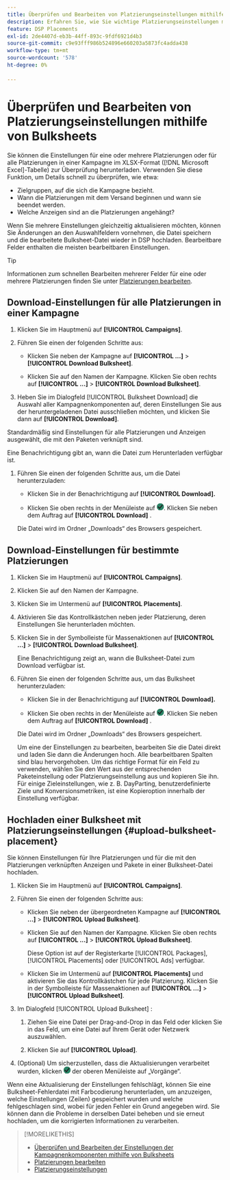 ```yaml
---
title: Überprüfen und Bearbeiten von Platzierungseinstellungen mithilfe von Bulksheets
description: Erfahren Sie, wie Sie wichtige Platzierungseinstellungen mithilfe von Tabellen stapelweise überprüfen und bearbeiten können.
feature: DSP Placements
exl-id: 2de4407d-eb3b-44ff-893c-9fdf6921d4b3
source-git-commit: c9e93fff986b524896e660203a5873fc4adda438
workflow-type: tm+mt
source-wordcount: '578'
ht-degree: 0%

---
```


# Überprüfen und Bearbeiten von Platzierungseinstellungen mithilfe von Bulksheets

Sie können die Einstellungen für eine oder mehrere Platzierungen oder für alle Platzierungen in einer Kampagne im XLSX-Format ([!DNL Microsoft Excel]-Tabelle) zur Überprüfung herunterladen. Verwenden Sie diese Funktion, um Details schnell zu überprüfen, wie etwa:

* Zielgruppen, auf die sich die Kampagne bezieht.
* Wann die Platzierungen mit dem Versand beginnen und wann sie beendet werden.
* Welche Anzeigen sind an die Platzierungen angehängt?

Wenn Sie mehrere Einstellungen gleichzeitig aktualisieren möchten, können Sie Änderungen an den Auswahlfeldern vornehmen, die Datei speichern und die bearbeitete Bulksheet-Datei wieder in DSP hochladen. Bearbeitbare Felder enthalten die meisten bearbeitbaren Einstellungen.

>[!TIP]
>
>Informationen zum schnellen Bearbeiten mehrerer Felder für eine oder mehrere Platzierungen finden Sie unter [Platzierungen bearbeiten](/help/dsp/campaign-management/placements/placement-edit.md).

## Download-Einstellungen für alle Platzierungen in einer Kampagne

1. Klicken Sie im Hauptmenü auf **[!UICONTROL Campaigns]**.

1. Führen Sie einen der folgenden Schritte aus:

   * Klicken Sie neben der Kampagne auf **[!UICONTROL ...]** > **[!UICONTROL Download Bulksheet]**.

   * Klicken Sie auf den Namen der Kampagne. Klicken Sie oben rechts auf **[!UICONTROL ...]** > **[!UICONTROL Download Bulksheet]**.

1. Heben Sie im Dialogfeld [!UICONTROL Bulksheet Download] die Auswahl aller Kampagnenkomponenten auf, deren Einstellungen Sie aus der heruntergeladenen Datei ausschließen möchten, und klicken Sie dann auf **[!UICONTROL Download]**.

Standardmäßig sind Einstellungen für alle Platzierungen und Anzeigen ausgewählt, die mit den Paketen verknüpft sind.

Eine Benachrichtigung gibt an, wann die Datei zum Herunterladen verfügbar ist.

1. Führen Sie einen der folgenden Schritte aus, um die Datei herunterzuladen:

   * Klicken Sie in der Benachrichtigung auf **[!UICONTROL Download].**

   * Klicken Sie oben rechts in der Menüleiste auf ![Aufträge](/help/dsp/assets/downloads.png). Klicken Sie neben dem Auftrag auf **[!UICONTROL Download]** .

   Die Datei wird im Ordner „Downloads“ des Browsers gespeichert.<!-- See "[Placement Columns in Downloaded/Uploaded Spreadsheets](#qa-sheet-columns)" for a list of the included columns. -->

## Download-Einstellungen für bestimmte Platzierungen

1. Klicken Sie im Hauptmenü auf **[!UICONTROL Campaigns]**.

1. Klicken Sie auf den Namen der Kampagne.

1. Klicken Sie im Untermenü auf **[!UICONTROL Placements]**.

1. Aktivieren Sie das Kontrollkästchen neben jeder Platzierung, deren Einstellungen Sie herunterladen möchten.

1. Klicken Sie in der Symbolleiste für Massenaktionen auf **[!UICONTROL ...]** > **[!UICONTROL Download Bulksheet]**.

   Eine Benachrichtigung zeigt an, wann die Bulksheet-Datei zum Download verfügbar ist.

1. Führen Sie einen der folgenden Schritte aus, um das Bulksheet herunterzuladen:

   * Klicken Sie in der Benachrichtigung auf **[!UICONTROL Download].**

   * Klicken Sie oben rechts in der Menüleiste auf ![Aufträge](/help/dsp/assets/downloads.png). Klicken Sie neben dem Auftrag auf **[!UICONTROL Download]** .

   Die Datei wird im Ordner „Downloads“ des Browsers gespeichert.<!-- See "[Placement Columns in Downloaded/Uploaded Spreadsheets](#qa-sheet-columns)" for a list of the included columns. -->

   Um eine der Einstellungen zu bearbeiten, bearbeiten Sie die Datei direkt und laden Sie dann die Änderungen hoch.  Alle bearbeitbaren Spalten sind blau hervorgehoben. Um das richtige Format für ein Feld zu verwenden, wählen Sie den Wert aus der entsprechenden Paketeinstellung oder Platzierungseinstellung aus und kopieren Sie ihn. Für einige Zieleinstellungen, wie z. B. DayParting, benutzerdefinierte Ziele und Konversionsmetriken, ist eine Kopieroption innerhalb der Einstellung verfügbar.

## Hochladen einer Bulksheet mit Platzierungseinstellungen {#upload-bulksheet-placement}

Sie können Einstellungen für Ihre Platzierungen und für die mit den Platzierungen verknüpften Anzeigen und Pakete in einer Bulksheet-Datei hochladen.

1. Klicken Sie im Hauptmenü auf **[!UICONTROL Campaigns]**.

1. Führen Sie einen der folgenden Schritte aus:

   * Klicken Sie neben der übergeordneten Kampagne auf **[!UICONTROL ...]** > **[!UICONTROL Upload Bulksheet]**.

   * Klicken Sie auf den Namen der Kampagne. Klicken Sie oben rechts auf **[!UICONTROL ...]** > **[!UICONTROL Upload Bulksheet]**.

     Diese Option ist auf der Registerkarte [!UICONTROL Packages], [!UICONTROL Placements] oder [!UICONTROL Ads] verfügbar.

   * Klicken Sie im Untermenü auf **[!UICONTROL Placements]** und aktivieren Sie das Kontrollkästchen für jede Platzierung. Klicken Sie in der Symbolleiste für Massenaktionen auf **[!UICONTROL ...]** > **[!UICONTROL Upload Bulksheet]**.

1. Im Dialogfeld [!UICONTROL Upload Bulksheet] :

   1. Ziehen Sie eine Datei per Drag-and-Drop in das Feld oder klicken Sie in das Feld, um eine Datei auf Ihrem Gerät oder Netzwerk auszuwählen.

   1. Klicken Sie auf **[!UICONTROL Upload]**.

1. (Optional) Um sicherzustellen, dass die Aktualisierungen verarbeitet wurden, klicken ![ rechts ](/help/dsp/assets/downloads.png) der oberen Menüleiste auf „Vorgänge“.

Wenn eine Aktualisierung der Einstellungen fehlschlägt, können Sie eine Bulksheet-Fehlerdatei mit Farbcodierung herunterladen, um anzuzeigen, welche Einstellungen (Zeilen) gespeichert wurden und welche fehlgeschlagen sind, wobei für jeden Fehler ein Grund angegeben wird. Sie können dann die Probleme in derselben Datei beheben und sie erneut hochladen, um die korrigierten Informationen zu verarbeiten.

<!--
## Placement Setting Columns in Downloaded/Uploaded Bulksheets{#qa-sheet-columns}

>[!TIP]
>
> In a downloaded bulksheet, all editable columns are highlighted in blue.

### [!UICONTROL Placements] Sheet

| Section | Column | Description | Editable? |
|---------|--------|-------------|-----------|
| [!UICONTROL Basic] | [!UICONTROL Placement ID] | The numeric ID of the placement. | &mdash; |
| [!UICONTROL Basic] | [!UICONTROL Placement Name] | The name of the placement. | Yes |
| [!UICONTROL Basic] | [!UICONTROL Labels] | Any applied labels, for reporting. | &mdash; |
| [!UICONTROL Basic] | [!UICONTROL Edit Link] | A link to open the placement in Edit mode. | &mdash; |
| [!UICONTROL Basic] | [!UICONTROL Status] | The placement status: *[!UICONTROL active]* or *[!UICONTROL inactive]*. | Yes |
| [!UICONTROL Basic] | [!UICONTROL Placement Type] | The placement type. | &mdash; |
| [!UICONTROL Basic] | [!UICONTROL Package Name] | The name of the parent package, when applicable. | &mdash; |
| [!UICONTROL Goals] | [!UICONTROL Start Date] | The start date of the placement. | &mdash; |
| [!UICONTROL Goals] | [!UICONTROL End Date] | The end date of the placement. | &mdash; |
| [!UICONTROL Goals] | [!UICONTROL Day parting] | Whether dayparting is *[!UICONTROL ON]* or *[!UICONTROL OFF]*.<br><b>Note:</b> To check the actual dayparting schedule, open the placement settings in DSP. | &mdash; |
| [!UICONTROL Goals] | [!UICONTROL Budget] | The placement budget, if there is one. | Yes |
| [!UICONTROL Goals] | [!UICONTROL Budget Interval] | The budget interval: <i[!UICONTROL >Daily]*, *[!UICONTROL Weekly]*, *[!UICONTROL Monthly]*, or *[!UICONTROL All Time]*. | Yes |
| [!UICONTROL Goals] | [!UICONTROL Optimization Goal] | The objective of the package. | &mdash; |
| [!UICONTROL Goals] | [!UICONTROL Optimization Target] | The target value of the goal. | &mdash; |
| [!UICONTROL Goals] | [!UICONTROL Pace on] | Whether the placement is pacing towards the *[!UICONTROL Budget]* or *[!UICONTROL Impressions]*. | &mdash; |
| [!UICONTROL Goals] | [!UICONTROL Max Bid] | The maximum bid for the placement. | Yes |
| [!UICONTROL Goals] | [!UICONTROL Flight Pacing] | The flight pacing strategy for the placement: *[!UICONTROL Even]*, *[!UICONTROL slightly ahead]*, *[!UICONTROL frontload]*, or *[!UICONTROL aggressive frontload]*. | Yes |
| [!UICONTROL Goals] | [!UICONTROL Intraday Pacing] | The intraday pacing strategy for the placement: *[!UICONTROL Even]* or *[!UICONTROL ASAP]*. | Yes |
| [!UICONTROL Goals] | [!UICONTROL Pre-Bid Filters] | Any pre-bid filter criteria to be applied. | &mdash; |
| [!UICONTROL Goals] | [!UICONTROL Bidding Rules] | Whether bidding rules (deprecated) are *[!UICONTROL ON]* or *[!UICONTROL OFF]*. | &mdash; |
| [!UICONTROL Goals] | [!UICONTROL Frequency Cap] | The primary frequency cap for the placement during the specified [!UICONTROL Frequency Cap Interval]. | Yes |
| [!UICONTROL Goals] | [!UICONTROL Frequency Cap Interval] | The interval for the primary frequency cap: *[!UICONTROL Day]*, *[!UICONTROL Week]*, or *[!UICONTROL Month]*. | Yes |
| [!UICONTROL Goals] | [!UICONTROL Secondary Frequency Cap] | The secondary frequency cap for the placement during the specified [!UICONTROL Secondary Frequency Cap Interval] | Yes |
| [!UICONTROL Goals] | [!UICONTROL Secondary Frequency Cap Interval] | The type of interval for the secondary frequency cap: *[!UICONTROL Week]*, *[!UICONTROL Day]*, *[!UICONTROL Hour]*, or *[!UICONTROL Minute]*. The applicable number of weeks, days, hours, or minutes is indicated by the [!UICONTROL Secondary Frequency Cap Interval Value]. | Yes |
| [!UICONTROL Goals] | [!UICONTROL Secondary Frequency Cap Interval Value] | The number of weeks, days, hours, or minutes for which the [!UICONTROL Secondary Frequency Cap] applies. For example, if the secondary cap is three impressions per six hours, then the value here would be `6`. | Yes |
| [!UICONTROL Audience Location] | [!UICONTROL Audience Location - Included #] | The number of targeted geographical locations, *[!UICONTROL All]*, or *[!UICONTROL None]*. | &mdash; |
| [!UICONTROL Audience Location] | [!UICONTROL Audience Location - Included] | The targeted geographical locations, separated by semi-colons,or *[!UICONTROL All Locations]*. | &mdash; |
| [!UICONTROL Audience Location] | [!UICONTROL Audience Location - Excluded #] | The number of excluded geographical locations or *[!UICONTROL None]*. | &mdash; |
| [!UICONTROL Audience Location] | [!UICONTROL Audience Location - Excluded] | The excluded geographical locations, separated by semi-colons,  or *[!UICONTROL None]*. | &mdash; |
| [!UICONTROL Inventory] | [!UICONTROL Public Inventory - Included #] | The number of targeted public inventory deals, if any are specified, *[!UICONTROL All]*, or *[!UICONTROL None]*. | &mdash; |
| [!UICONTROL Inventory] | [!UICONTROL Public Inventory - Excluded #] | The number of excluded public inventory deals, if any are specified, or *[!UICONTROL None]*. | &mdash; |
| [!UICONTROL Inventory] | [!UICONTROL Private Inventory - Included #] | The number of targeted private inventory deals, if any are specified, *[!UICONTROL All]*, or *[!UICONTROL None]*. | &mdash; |
| [!UICONTROL Inventory] | [!UICONTROL Private Inventory - Excluded #] | The number of excluded private inventory deals, if any are specified, or *[!UICONTROL None]*. | &mdash; |
| [!UICONTROL Inventory] | [!UICONTROL On Demand Inventory - Included #] | The number of targeted [!UICONTROL On-Demand Inventory] deals, if any are specified, *[!UICONTROL All]*, or *[!UICONTROL None]*. | &mdash; |
| [!UICONTROL Inventory] | [!UICONTROL On Demand Inventory - Excluded #] | The number of excluded On-Demand Inventory deals, if any are specified, or *[!UICONTROL None]*. | &mdash; |
| [!UICONTROL Sites] | [!UICONTROL Traffic Type] | The targeted type of traffic: *[!UICONTROL Website]* and/or *[!UICONTROL Apps]* | &mdash; |
| [!UICONTROL Sites] | [!UICONTROL Exclude out-stream] | Whether the Inventory Targeting option to exclude outstream traffic is <i[!UICONTROL >ON]* or *[!UICONTROL OFF]*.<br>Outstream ads usually appear over the content as a pop-up or stuffed into content (in the native experience), rather than as regular video ads in a video player. | &mdash; |
| [!UICONTROL Sites] | [!UICONTROL Site Tier] | The quality of the sites to target: *[!UICONTROL Tier 1]*, *[!UICONTROL Tier 2]*, *[!UICONTROL Tier 3]*, or *[!UICONTROL All Sites]*. | &mdash; |
| [!UICONTROL Sites] | [!UICONTROL Categories - Included #] | The number of targeted site categories, if any are specified, or *[!UICONTROL All]*. | &mdash; |
| [!UICONTROL Sites] | [!UICONTROL Categories - Excluded #] | The number of excluded site categories, if any are specified, or *[!UICONTROL All]*. | &mdash; |
| [!UICONTROL Sites] | [!UICONTROL Excluded Sites] | The excluded sites, if any are specified, or *[!UICONTROL None]*. | &mdash; |
| [!UICONTROL Sites] | [!UICONTROL Language] | The targeted site languages. | &mdash; |
| [!UICONTROL Sites] | [!UICONTROL Allow unscreened sites] | (Standard display placements only) Whether or not to allow ad delivery on non-audited sites: *[!UICONTROL ON]* or *[!UICONTROL OFF]*. When the placement targets private inventory, this option may deliver ads on blocked sites. | &mdash; |
| [!UICONTROL Sites] | [!UICONTROL Targeted Sites] | The number of targeted sites, if any are specified, or *[!UICONTROL None]*. | &mdash; |
| [!UICONTROL Audience Targeting] | [!UICONTROL Audience - Included] | The targeted audiences, if any are specified, or *[!UICONTROL None]*. | &mdash; |
| [!UICONTROL Audience Targeting] | [!UICONTROL Audience - Excluded] | The excluded audiences, if any are specified, or *[!UICONTROL None]*. | &mdash; |
| [!UICONTROL Audience Targeting] | [!UICONTROL Demographic booster] | Whether or not [!DNL Comscore] demographic segments are enabled for the placement (and other placements in the campaign): *[!UICONTROL ON]* or *[!UICONTROL OFF]*. This feature may be enabled only for campaigns for which the [!DNL Audience Verification] feature is enabled for [!DNL Nielsen] and/or [!DNL Comscore].  It incurs additional fees.  | &mdash; |
| [!UICONTROL Audience Targeting] | [!UICONTROL Extend across screens] | Whether or not to extend the ad targeting across devices: *[!UICONTROL ON]* or *[!UICONTROL OFF]*. Cross-device targeting extends your targeting across all of a person's known device, per the device graph specified in the campaign settings. | &mdash; |
| [!UICONTROL Audience Targeting] | [!UICONTROL Topic Targeting] - Included # | The number of targeted topic codes, if any are specified, or *[!UICONTROL All]*.   | &mdash; |
| [!UICONTROL Audience Targeting] | [!UICONTROL Topic Targeting - Excluded #] | The number of excluded topic codes, if any are specified, or *[!UICONTROL None]*. | &mdash; |
| [!UICONTROL Audience Targeting] | [!UICONTROL Device Targeting - Included #] | The number of targeted device targets, if any are specified, or *[!UICONTROL All]*. | &mdash; |
| [!UICONTROL Audience Targeting] | [!UICONTROL Device Targeting - Excluded #] | The number of excluded device targets, if any are specified, or *[!UICONTROL None]*. | &mdash; |
| [!UICONTROL Audience Targeting] | [!UICONTROL ISP Targeting - Included #] | The number of targeted ISP providers, if any are specified, or *[!UICONTROL All]/i>. | &mdash; |
| [!UICONTROL Audience Targeting] | [!UICONTROL ISP Targeting - Excluded #] | The number of excluded ISP providers, if any are specified, or *[!UICONTROL None]*. | &mdash; |
| [!UICONTROL Brand Safety] | [!UICONTROL Brand Safety - Contextual Filtering #] | The number of brand safety filters applied, if any are specified, or *[!UICONTROL None]*. | &mdash; |
| [!UICONTROL Brand Safety] | [!UICONTROL Brand Safety - Pre-Bid Fraud blocking #] | The number of pre-bid fraud blocking filters applied, if any are specified, or *[!UICONTROL None]*. | &mdash; |
| [!UICONTROL Brand Safety] | [!UICONTROL Brand Safety - Pre-Bid Viewability #] | The number of pre-bid viewability filters applied, if any are specified, or *[!UICONTROL None]*. | &mdash; |
| [!UICONTROL Brand Safety] | [!UICONTROL Site Safety Block] | Whether or not Site Safety Block is enabled: *[!UICONTROL ON]* or *[!UICONTROL OFF]*.[Whether or not the advertiser-level setting Enable Site Safety Block is enabled: *ON* or *OFF*.I don’t see this option at the placement level. Should there be one?] | &mdash; |
| [!UICONTROL Tracking] | [!UICONTROL Tracking Pixels #] | The number of third-party  event-tracking pixels attached to the placement, or *[!UICONTROL None]*.| &mdash; |
| [!UICONTROL Tracking] | [!UICONTROL Conversion Pixels #] | The number of conversion tracking pixels attached to the placement, or *[!UICONTROL None]*. | &mdash; |
| [!UICONTROL Tracking] | [!UICONTROL 3rd-party fees] | A static, third-party fee rate to be tracked as a non-billable cost per 1000 impressions, if applicable. | &mdash; |
| [!UICONTROL Ads] | [!UICONTROL # of Ads Attached] | The number of ads attached to the placement, if any are attached, or *[!UICONTROL None]*. | &mdash; |
| [!UICONTROL Ads] | [!UICONTROL Ad Names] | The names of any ads attached to the placement, or *[!UICONTROL None]*. | &mdash; |
| [!UICONTROL Ads] | [!UICONTROL Attached Ad ID] | The unique DSP-generated Ad IDs of any ads attached to the placement, separated by semi-colons. To download a list of ad names and associated Ad IDs from the [!UICONTROL Ads] view, create a custom view that includes the [!UICONTROL Ad ID] metric, and then [export the data](/help/dsp/campaign-management/reports/campaign-export-data.md). | Yes |

### [!UICONTROL Placement_AdSchedules] Sheet

| [!UICONTROL Placement ID] | The numeric ID of the placement. | &mdash; |
| [!UICONTROL Placement Name] | The name of the placement. | &mdash; |
| [!UICONTROL Ad ID] | The numeric ID of the ad. | &mdash; |
| [!UICONTROL Ad Name] | The name of the ad. | Yes |
| [!UICONTROL Start Date] | The start date of the ad. | &mdash; |
| [!UICONTROL End Date] | The end date of the ad. | &mdash; |
| [!UICONTROL Adobe Ad Approval Status] | The status of the Advertising DSP approval process, such as *Approved* or *Incomplete*. | &mdash; |
| [!UICONTROL Flight 1 Start Date] - [!UICONTROL Flight 12 Start Date] | The start date for a specific flight. | Yes |
| [!UICONTROL Flight 1 End Date] - [!UICONTROL Flight 12 End Date] | The end date for a specific flight. | Yes |
| [!UICONTROL Flight 1 Weight] - [!UICONTROL Flight 12 Weight] | How to rotate a specific ad for a specific flight:  *Even* to rotate the ad evenly, or a relative weight by which to rotate the ad, as a percentage (such as `40` for 40%); the total weights for all ads in the flight must equal 100. | Yes |

### [!UICONTROL Placement_BidMultipliers] Sheet

*Available in campaign-level bulksheets only*

| Section | Column | Description | Editable? |
|---------|--------|-------------|-----------|
| [!UICONTROL Basic] | [!UICONTROL Placement ID] | The numeric ID of the placement. | &mdash; |
| [!UICONTROL Basic] | [!UICONTROL Placement Name] | The name of the placement. | &mdash; |
| [!UICONTROL Geo] | [!UICONTROL Country] | The bid multiplier and the name of the country, separated with a comma. Each target is followed by a semi-colon (;). | &mdash; |
| [!UICONTROL Geo] | [!UICONTROL State] | The bid multiplier and the name of the state. Each target is followed by a semi-colon (;). | &mdash; |
| [!UICONTROL Geo] | [!UICONTROL City] | The bid multiplier and the name of the city, separated with a comma. Each target is followed by a semi-colon (;). | &mdash; |
| [!UICONTROL Geo] | [!UICONTROL DMA] | (U.S. locations only) The bid multiplier and the designated market area, separated with a comma. Each target is followed by a semi-colon (;). | &mdash; |
| [!UICONTROL Geo] | [!UICONTROL Postal code] | The bid multiplier and the postal code, separated with a comma. Each target is followed by a semi-colon (;). | &mdash; |
| [!UICONTROL Inventory] | [!UICONTROL Public Inventory Source] | The bid multiplier and the public inventory source, separated with a comma. Each target is followed by a semi-colon (;). | &mdash; |
| [!UICONTROL Inventory] | [!UICONTROL Public Inventory Feed] | The bid multiplier and the public inventory feed, separated with a comma. Each target is followed by a semi-colon (;). | &mdash; |
| [!UICONTROL Inventory] | [!UICONTROL OnDemand Inventory Source] | The bid multiplier and the OnDemand inventory source, separated with a comma. Each target is followed by a semi-colon (;). | &mdash; |
| [!UICONTROL Inventory] | [!UICONTROL OnDemand Inventory Feed] | The bid multiplier and the OnDemand inventory feed, separated with a comma. Each target is followed by a semi-colon (;). | &mdash; |
| [!UICONTROL Sites/Apps] | [!UICONTROL Domains] | The bid multiplier and the domains, separated with a comma. Each target is followed by a semi-colon (;). | &mdash; |
| [!UICONTROL Sites/Apps] | [!UICONTROL Category] | The bid multiplier and the site/app category, separated with a comma. Each target is followed by a semi-colon (;). | &mdash; |
| [!UICONTROL Audience] | [!UICONTROL Daypart] | The bid multiplier and the daypart interval, separated with a comma. Each target is followed by a semi-colon (;). | &mdash; |
| [!UICONTROL Audience] | [!UICONTROL Topics - Comscore] | The bid multiplier and the [!DNL Comscore] topics, separated with a comma. Each target is followed by a semi-colon (;). | &mdash; |
| [!UICONTROL Brand Safety] | [!UICONTROL Ads.txt] | The bid multiplier and the level of [Ads.txt](https://iabtechlab.com/ads-txt-about/) pre-bid filtering to use, separated with a comma. Each target is followed by a semi-colon (;). | &mdash; |

-->

<!-- LOTS MORE THAN I HAD ORIGINALLY DOCUMENTED -- BELOW ARE THE LAST, BUT NOT ALL:

| Brand Safety | Brand Safety - Contextual Filtering # |  |  |
| Brand Safety | Brand Safety - Pre-Bid Fraud blocking # |  |  |
| Brand Safety | Brand Safety - Pre-Bid Viewability # |  |  |
| Brand Safety | Site Safety Block |  |  |
| Tracking | Tracking Pixels # |  |  |
| Tracking | Conversion Pixels # |  |  |
| Tracking | 3rd-party fees |  |  |
| # of Ads Attached |  |  |
| Ads |  Ad Names |  |  |
| Ads | Attached Ad ID |  |  |
| Environment | Environment |  |  |
-->

<!-- 
Check on Brand Safety - Contextual Filtering # with new DV feature/fct change.
-->

>[!MORELIKETHIS]
>
>* [Überprüfen und Bearbeiten der Einstellungen der Kampagnenkomponenten mithilfe von Bulksheets](/help/dsp/campaign-management/campaign-components-review-edit.md)
>* [Platzierungen bearbeiten](/help/dsp/campaign-management/placements/placement-edit.md)
>* [Platzierungseinstellungen](/help/dsp/campaign-management/placements/placement-settings.md)
